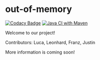 # out-of-memory

[![Codacy Badge](https://api.codacy.com/project/badge/Grade/c8469c7c14f344c9a6bb27e6692db748)](https://app.codacy.com/gh/Out-Of-Memory-Team/out-of-memory?utm_source=github.com&utm_medium=referral&utm_content=Out-Of-Memory-Team/out-of-memory&utm_campaign=Badge_Grade_Settings)
[![Java CI with Maven](https://github.com/Out-Of-Memory-Team/out-of-memory/actions/workflows/java-ci.yml/badge.svg?branch=master)](https://github.com/Out-Of-Memory-Team/out-of-memory/actions/workflows/java-ci.yml)

Welcome to our project! 


Contributors: Luca, Leonhard, Franz, Justin

More information is coming soon!
